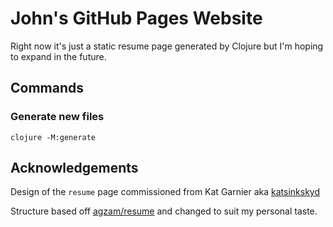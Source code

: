 # John's GitHub Pages Website

Right now it's just a static resume page generated by Clojure but I'm
hoping to expand in the future.


## Commands

### Generate new files

    clojure -M:generate


## Acknowledgements

Design of the `resume` page commissioned from Kat Garnier aka
[katsinkskyd](https://github.com/katsinskyd)

Structure based off [agzam/resume](https://github.com/agzam/resume)
and changed to suit my personal taste.
